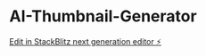 # AI-Thumbnail-Generator

[Edit in StackBlitz next generation editor ⚡️](https://stackblitz.com/~/github.com/scottishaiguy/AI-Thumbnail-Generator)